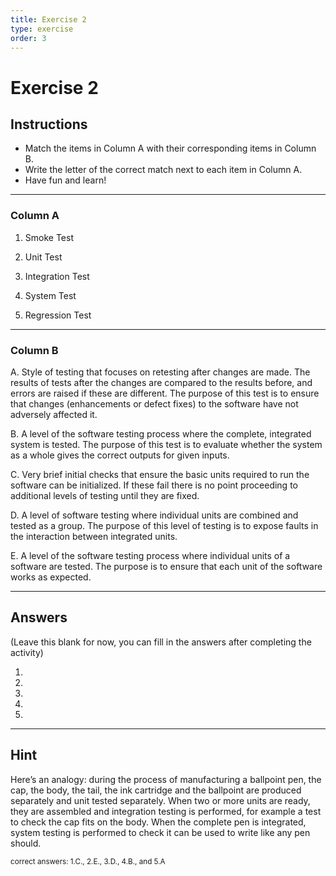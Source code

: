```yaml
---
title: Exercise 2
type: exercise
order: 3
---
```


# Exercise 2

## Instructions

- Match the items in Column A with their corresponding items in Column B.
- Write the letter of the correct match next to each item in Column A.
- Have fun and learn!

---

### Column A

1. Smoke Test

2. Unit Test

3. Integration Test

4. System Test

5. Regression Test

---

### Column B

A. Style of testing that focuses on retesting after changes are made. The results of tests after the changes are compared to the results before, and errors are raised if these are different. The purpose of this test is to ensure that changes (enhancements or defect fixes) to the software have not adversely affected it.

B. A level of the software testing process where the complete, integrated system is tested. The purpose of this test is to evaluate whether the system as a whole gives the correct outputs for given inputs.

C. Very brief initial checks that ensure the basic units required to run the software can be initialized. If these fail there is no point proceeding to additional levels of testing until they are fixed.

D. A level of software testing where individual units are combined and tested as a group. The purpose of this level of testing is to expose faults in the interaction between integrated units.

E. A level of the software testing process where individual units of a software are tested. The purpose is to ensure that each unit of the software works as expected.

---

## Answers

(Leave this blank for now, you can fill in the answers after completing the activity)

1. 

2. 

3. 

4. 

5. 

---

## Hint

Here’s an analogy: during the process of manufacturing a ballpoint pen, the cap, the body, the tail, the ink cartridge and the ballpoint are produced separately and unit tested separately. When two or more units are ready, they are assembled and integration testing is performed, for example a test to check the cap fits on the body. When the complete pen is integrated, system testing is performed to check it can be used to write like any pen should.

<small> correct answers: 1.C., 2.E., 3.D., 4.B., and 5.A </small>

